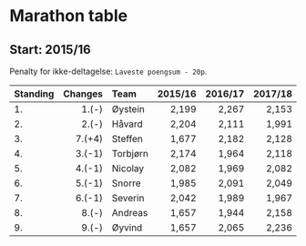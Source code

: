 # Marathon table

## Start: 2015/16

Penalty for ikke-deltagelse: `Laveste poengsum - 20p`.


| Standing | Changes | Team       | 2015/16  | 2016/17  | 2017/18 | 2018/19 | Sum   |
| :------- | ------: | :--------- | -------: | -------: | ------: | ------: | ----: |
| 1.       | 1.(-)   | Øystein    | 2,199    | 2,267    | 2,153   | 2,220   | 8,839 |
| 2.       | 2.(-)   | Håvard     | 2,204    | 2,111    | 1,991   | 2,153   | 8,459 |
| 3.       | 7.(+4)  | Steffen    | 1,677    | 2,182    | 2,128   | 2,437   | 8,424 |
| 4.       | 3.(-1)  | Torbjørn   | 2,174    | 1,964    | 2,118   | 2,047   | 8,303 |
| 5.       | 4.(-1)  | Nicolay    | 2,082    | 1,969    | 2,082   | 2,147   | 8,280 |
| 6.       | 5.(-1)  | Snorre     | 1,985    | 2,091    | 2,049   | 2,015   | 8,140 |
| 7.       | 6.(-1)  | Severin    | 2,042    | 1,989    | 1,967   | 2,098   | 8,096 |
| 8.       | 8.(-)   | Andreas    | 1,657    | 1,944    | 2,158   | 2,318   | 8,077 |
| 9.       | 9.(-)   | Øyvind     | 1,657    | 2,065    | 2,236   | 2,066   | 8,024 |
